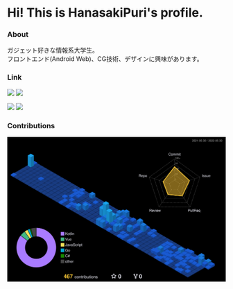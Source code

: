 # Hi! This is HanasakiPuri's profile.

### About
ガジェット好きな情報系大学生。<br/>
フロントエンド(Android Web)、CG技術、デザインに興味があります。

### Link
[![](https://img.shields.io/badge/Qiita-3_items+-%2355C500?style=popout-square&logo=qiita&logoColor=white)](https://qiita.com/yuuhanasaki39)
[![](https://img.shields.io/badge/Hatena_Blog-3_items+-%23EFF0F2?style=popout-square&logo=hatenabookmark&logoColor=white)](https://hanasakiyuto.hatenablog.com/)

[![](https://img.shields.io/twitter/follow/yuuhanasaki39?color=%234Bf&label=Twitter&style=popout-square&logo=twitter&logoColor=white)](https://twitter.com/yuuhanasaki39) 
[![](https://img.shields.io/github/followers/yuto5176?color=%2384F&label=GitHub&logo=github&style=popout-square)](https://github.com/yuto5176)

### Contributions
![](./profile-3d-contrib/profile-night-view.svg)
